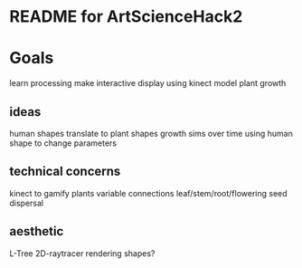 # README for ArtScienceHack2

# Goals
learn processing
make interactive display using kinect
model plant growth

## ideas
human shapes translate to plant shapes
growth sims over time using human shape to change parameters

## technical concerns
kinect to gamify plants
variable connections
leaf/stem/root/flowering
seed dispersal

## aesthetic
L-Tree
2D-raytracer
rendering shapes?

## 
